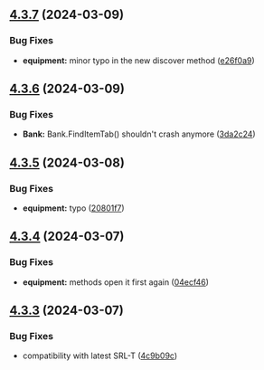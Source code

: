 ## [4.3.7](https://github.com/Torwent/SRL-T/compare/v4.3.6...v4.3.7) (2024-03-09)


### Bug Fixes

* **equipment:** minor typo in the new discover method ([e26f0a9](https://github.com/Torwent/SRL-T/commit/e26f0a99244121c53681cf675e348d04f0522964))



## [4.3.6](https://github.com/Torwent/SRL-T/compare/v4.3.5...v4.3.6) (2024-03-09)


### Bug Fixes

* **Bank:** Bank.FindItemTab() shouldn't crash anymore ([3da2c24](https://github.com/Torwent/SRL-T/commit/3da2c24d46e8a3ffe81f4ca5513e05ee1edaed30))



## [4.3.5](https://github.com/Torwent/SRL-T/compare/v4.3.4...v4.3.5) (2024-03-08)


### Bug Fixes

* **equipment:** typo ([20801f7](https://github.com/Torwent/SRL-T/commit/20801f78bbf9dda9cbc53654479055b0c92c671d))



## [4.3.4](https://github.com/Torwent/SRL-T/compare/v4.3.3...v4.3.4) (2024-03-07)


### Bug Fixes

* **equipment:** methods open it first again ([04ecf46](https://github.com/Torwent/SRL-T/commit/04ecf46079da6a91bcc0b24ee8f41fd876b86b41))



## [4.3.3](https://github.com/Torwent/SRL-T/compare/v4.3.2...v4.3.3) (2024-03-07)


### Bug Fixes

* compatibility with latest SRL-T ([4c9b09c](https://github.com/Torwent/SRL-T/commit/4c9b09c9365bc1138fd53005b4b89a737878635a))



